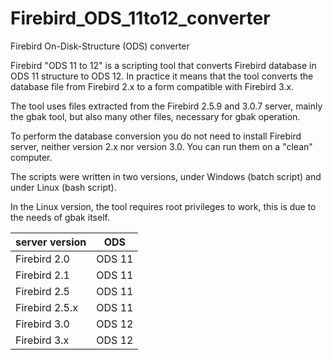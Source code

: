 # Firebird_ODS_11to12_converter
Firebird On-Disk-Structure (ODS) converter

Firebird "ODS 11 to 12" is a scripting tool that converts Firebird database in ODS 11 structure to ODS 12. In practice it means that the tool converts the database file from Firebird 2.x to a form compatible with Firebird 3.x.

The tool uses files extracted from the Firebird 2.5.9 and 3.0.7 server, mainly the gbak tool, but also many other files, necessary for gbak operation. 

To perform the database conversion you do not need to install Firebird server, neither version 2.x nor version 3.0. You can run them on a "clean" computer.

The scripts were written in two versions, under Windows (batch script) and under Linux (bash script).

In the Linux version, the tool requires root privileges to work, this is due to the needs of gbak itself.


| server version |   ODS  |
|----------------|--------|
| Firebird 2.0   | ODS 11 |
| Firebird 2.1   | ODS 11 |
| Firebird 2.5   | ODS 11 |
| Firebird 2.5.x | ODS 11 |
| Firebird 3.0   | ODS 12 |
| Firebird 3.x   | ODS 12 |
